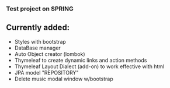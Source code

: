 ### Test project on SPRING

## Currently added:
- Styles with bootstrap
- DataBase manager
- Auto Object creator (lombok)
- Thymeleaf to create dynamic links and action methods
- Thymeleaf Layout Dialect (add-on) to work effective with html
- JPA model "REPOSITORY"
- Delete music modal window w/bootstrap